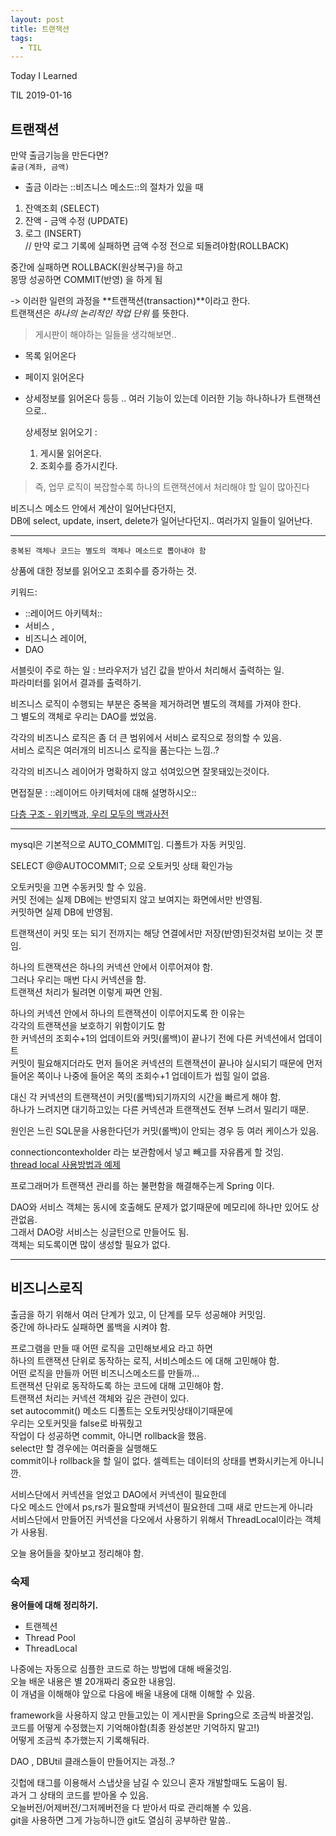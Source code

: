 ```yaml
---
layout: post
title: 트랜잭션
tags:
  - TIL
---
```


Today I Learned

TIL 2019-01-16

## 트랜잭션

만약 출금기능을 만든다면?  
`출금(계좌, 금액)`

* 출금 이라는 ::비즈니스 메소드::의 절차가 있을 때
1. 잔액조회 (SELECT)
2. 잔액 - 금액 수정 (UPDATE) 
3. 로그 (INSERT)  
   // 만약 로그 기록에 실패하면 금액 수정 전으로 되돌려야함(ROLLBACK)

중간에 실패하면 ROLLBACK(원상복구)을 하고  
몽땅 성공하면 COMMIT(반영) 을 하게 됨

-> 이러한 일련의 과정을 **트랜잭션(transaction)**이라고 한다.  
트랜잭션은 *하나의 논리적인 작업 단위* 를 뜻한다.


> 게시판이 해야하는 일들을 생각해보면..
* 목록 읽어온다
* 페이지 읽어온다
* 상세정보를 읽어온다
등등 .. 여러 기능이 있는데 이러한 기능 하나하나가 트랜잭션으로..

    상세정보 읽어오기 :  
  1. 게시물 읽어온다.
  2. 조회수를 증가시킨다.

> 즉, 업무 로직이 복잡할수록 하나의 트랜잭션에서 처리해야 할 일이 많아진다

비즈니스 메소드 안에서 계산이 일어난다던지,  
DB에 select, update, insert, delete가 일어난다던지.. 여러가지 일들이 일어난다.


---
 
`중복된 객체나 코드는 별도의 객체나 메소드로 뽑아내야 함`

상품에 대한 정보를 읽어오고 조회수를 증가하는 것.

키워드:
* ::레이어드 아키텍처:: 
* 서비스 , 
* 비즈니스 레이어, 
* DAO

서블릿이 주로 하는 일 : 브라우저가 넘긴 값을 받아서 처리해서 출력하는 일.  
파라미터를 읽어서 결과를 출력하기.

비즈니스 로직이 수행되는 부분은 중복을 제거하려면 별도의 객체를 가져야 한다.  
그 별도의 객체로 우리는 DAO를 썼었음.

각각의 비즈니스 로직은 좀 더 큰 범위에서 서비스 로직으로 정의할 수 있음.  
서비스 로직은 여러개의 비즈니스 로직을 품는다는 느낌..?

각각의 비즈니스 레이어가 명확하지 않고 섞여있으면 잘못돼있는것이다.

면접질문 : ::레이어드 아키텍처에 대해 설명하시오::

[다층 구조 - 위키백과, 우리 모두의 백과사전](https://ko.wikipedia.org/wiki/%EB%8B%A4%EC%B8%B5_%EA%B5%AC%EC%A1%B0)

---
mysql은 기본적으로 AUTO_COMMIT임. 디폴트가 자동 커밋임.

SELECT @@AUTOCOMMIT; 으로 오토커밋 상태 확인가능

오토커밋을 끄면 수동커밋 할 수 있음.  
커밋 전에는 실제 DB에는 반영되지 않고 보여지는 화면에서만 반영됨.  
커밋하면 실제 DB에 반영됨.  
 
트랜잭션이 커밋 또는 되기 전까지는 해당 연결에서만 저장(반영)된것처럼 보이는 것 뿐임.  

하나의 트랜잭션은 하나의 커넥션 안에서 이루어져야 함.  
그러나 우리는 매번 다시 커넥션을 함.  
트랜잭션 처리가 될려면 이렇게 짜면 안됨.  

하나의 커넥션 안에서 하나의 트랜잭션이 이루어지도록 한 이유는  
각각의 트랜잭션을 보호하기 위함이기도 함  
한 커넥션의 조회수+1의 업데이트와 커밋(롤백)이 끝나기 전에 다른 커넥션에서 업데이트  
커밋이 필요해지더라도 먼저 들어온 커넥션의 트랜잭션이 끝나야 실시되기 때문에 먼저 들어온  쪽이나 나중에 들어온 쪽의 조회수+1 업데이트가 씹힐 일이 없음.  

대신 각 커넥션의 트랜잭션이 커밋(롤백)되기까지의 시간을 빠르게 해야 함.  
하나가 느려지면 대기하고있는 다른 커넥션과 트랜잭션도 전부 느려서 밀리기 때문.

원인은 느린 SQL문을 사용한다던가 커밋(롤백)이 안되는 경우 등 여러 케이스가 있음.


connectioncontexholder 라는 보관함에서 넣고 빼고를 자유롭게 할 것임.  
[thread local 사용방법과 예제](https://www.baeldung.com/java-threadlocal)

프로그래머가 트랜잭션 관리를 하는 불편함을 해결해주는게 Spring 이다.

DAO와 서비스 객체는 동시에 호출해도 문제가 없기때문에 메모리에 하나만 있어도 상관없음.  
그래서 DAO랑 서비스는 싱글턴으로 만들어도 됨.  
객체는 되도록이면 많이 생성할 필요가 없다.

---

## 비즈니스로직
출금을 하기 위해서 여러 단계가 있고, 이 단계를 모두 성공해야 커밋임.  
중간에 하나라도 실패하면 롤백을 시켜야 함.

프로그램을 만들 때 어떤 로직을 고민해보세요 라고 하면  
하나의 트랜잭션 단위로 동작하는 로직, 서비스메소드 에 대해 고민해야 함.   
어떤 로직을 만들까 어떤 비즈니스메소드를 만들까...  
트랜잭션 단위로 동작하도록 하는 코드에 대해 고민해야 함.  
트랜잭션 처리는 커넥션 객체와 깊은 관련이 있다.  
set autocommit() 메소드 디폴트는 오토커밋상태이기때문에  
우리는 오토커밋을 false로 바꿔줬고  
작업이 다 성공하면 commit, 아니면 rollback을 했음.  
select만 할 경우에는 여러줄을 실행해도  
commit이나 rollback을 할 일이 없다. 셀렉트는 데이터의 상태를 변화시키는게 아니니깐.

서비스단에서 커넥션을 얻었고 DAO에서 커넥션이 필요한데  
다오 메소드 안에서 ps,rs가 필요할때 커넥션이 필요한데 그때 새로 만드는게 아니라  
서비스단에서 만들어진 커넥션을 다오에서 사용하기 위해서 ThreadLocal이라는 객체가 사용됨.  

오늘 용어들을 찾아보고 정리해야 함.  

### 숙제
**용어들에 대해 정리하기.**
* 트랜젝션
* Thread Pool
* ThreadLocal

나중에는 자동으로 심플한 코드로 하는 방법에 대해 배울것임.  
오늘 배운 내용은 별 20개짜리 중요한 내용임.  
이 개념을 이해해야 앞으로 다음에 배울 내용에 대해 이해할 수 있음.  

framework을 사용하지 않고 만들고있는 이 게시판을 Spring으로 조금씩 바꿀것임.  
코드를 어떻게 수정했는지 기억해야함(최종 완성본만 기억하지 말고!)  
어떻게 조금씩 추가했는지 기록해둬라.  

DAO , DBUtil 클래스들이 만들어지는 과정..?  

깃헙에 태그를 이용해서 스냅샷을 남길 수 있으니 혼자 개발할때도 도움이 됨.   
과거 그 상태의 코드를 받아올 수 있음.  
오늘버전/어제버전/그저께버전을 다 받아서 따로 관리해볼 수 있음.  
git을 사용하면 그게 가능하니깐 git도 열심히 공부하란 말씀..




